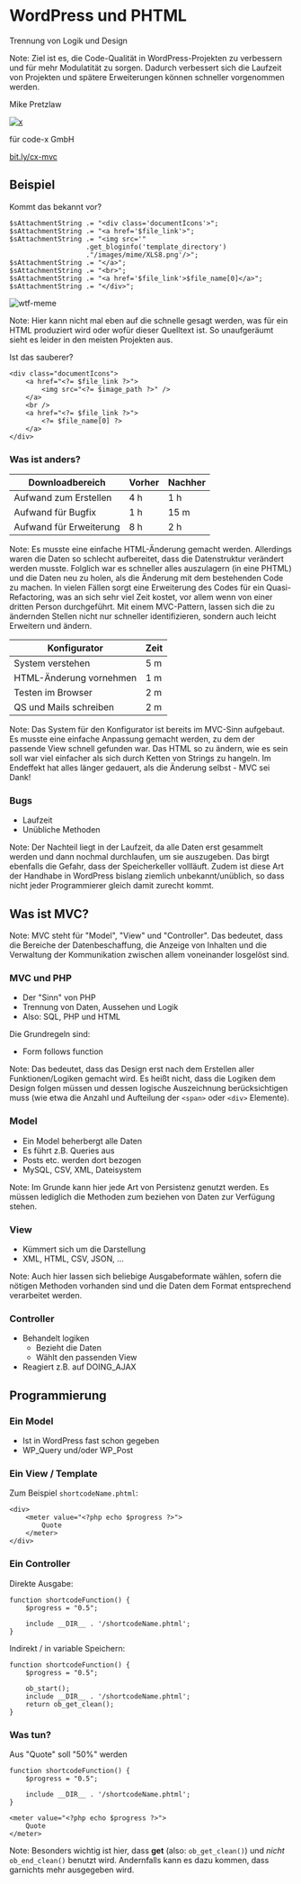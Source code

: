 # WordPress und PHTML

Trennung von Logik und Design

Note: Ziel ist es, die Code-Qualität in WordPress-Projekten zu verbessern und für mehr Modulatität zu sorgen.
Dadurch verbessert sich die Laufzeit von Projekten und spätere Erweiterungen können schneller vorgenommen werden.


Mike Pretzlaw

[![x](http://www.code-x.de/wp-content/uploads/Kreativ-256x115.png)](http://code-x.de)

für code-x GmbH

[bit.ly/cx-mvc](http://bit.ly/cx-mvc)


## Beispiel


Kommt das bekannt vor?

```
$sAttachmentString .= "<div class='documentIcons'>";
$sAttachmentString .= "<a href='$file_link'>";
$sAttachmentString .= "<img src='"
                   .get_bloginfo('template_directory')
                   ."/images/mime/XLS8.png'/>";
$sAttachmentString .= "</a>";
$sAttachmentString .= "<br>";
$sAttachmentString .= "<a href='$file_link'>$file_name[0]</a>";
$sAttachmentString .= "</div>";
```


![wtf-meme](http://cdn.memegenerator.net/instances/500x/49536908.jpg)

Note: Hier kann nicht mal eben auf die schnelle gesagt werden,
was für ein HTML produziert wird oder wofür dieser Quelltext ist.
So unaufgeräumt sieht es leider in den meisten Projekten aus.


Ist das sauberer?

```
<div class="documentIcons">
    <a href="<?= $file_link ?>">
        <img src="<?= $image_path ?>" />
    </a>
    <br />
    <a href="<?= $file_link ?>">
        <?= $file_name[0] ?>
    </a>
</div>
```


### Was ist anders?


| Downloadbereich          | Vorher | Nachher |
|--------------------------|--------|---------|
| Aufwand zum Erstellen    |   4 h  |    1 h  |
| Aufwand für Bugfix       |   1 h  |   15 m  |
| Aufwand für Erweiterung  |   8 h  |    2 h  |

Note: Es musste eine einfache HTML-Änderung gemacht werden.
Allerdings waren die Daten so schlecht aufbereitet, dass die Datenstruktur verändert werden musste.
Folglich war es schneller alles auszulagern (in eine PHTML) und die Daten neu zu holen,
als die Änderung mit dem bestehenden Code zu machen.
 In vielen Fällen sorgt eine Erweiterung des Codes für ein Quasi-Refactoring,
was an sich sehr viel Zeit kostet, vor allem wenn von einer dritten Person durchgeführt.
Mit einem MVC-Pattern, lassen sich die zu ändernden Stellen nicht nur schneller identifizieren,
sondern auch leicht Erweitern und ändern.


| Konfigurator            | Zeit  |
|-------------------------|-------|
| System verstehen        | 5 m   |
| HTML-Änderung vornehmen | 1 m   |
| Testen im Browser       | 2 m   |
| QS und Mails schreiben  | 2 m   |

Note: Das System für den Konfigurator ist bereits im MVC-Sinn aufgebaut.
Es musste eine einfache Anpassung gemacht werden, zu dem der passende View schnell gefunden war.
Das HTML so zu ändern, wie es sein soll war viel einfacher als sich durch Ketten von Strings zu hangeln.
Im Endeffekt hat alles länger gedauert, als die Änderung selbst - MVC sei Dank!


### Bugs

- Laufzeit
- Unübliche Methoden

Note: Der Nachteil liegt in der Laufzeit, da alle Daten erst gesammelt werden und dann nochmal durchlaufen,
um sie auszugeben.
Das birgt ebenfalls die Gefahr, dass der Speicherkeller vollläuft.
Zudem ist diese Art der Handhabe in WordPress bislang ziemlich unbekannt/unüblich,
so dass nicht jeder Programmierer gleich damit zurecht kommt.



## Was ist MVC?

Note: MVC steht für "Model", "View" und "Controller".
Das bedeutet, dass die Bereiche der Datenbeschaffung,
die Anzeige von Inhalten und die Verwaltung der Kommunikation zwischen allem voneinander losgelöst sind.


### MVC und PHP

- Der "Sinn" von PHP
- Trennung von Daten, Aussehen und Logik
- Also: SQL, PHP und HTML


Die Grundregeln sind:

- Form follows function

Note:
Das bedeutet, dass das Design erst nach dem Erstellen aller Funktionen/Logiken gemacht wird.
Es heißt nicht, dass die Logiken dem Design folgen müssen und dessen logische Auszeichnung berücksichtigen muss
(wie etwa die Anzahl und Aufteilung der `<span>` oder `<div>` Elemente).


### Model

- Ein Model beherbergt alle Daten
- Es führt z.B. Queries aus
- Posts etc. werden dort bezogen
- MySQL, CSV, XML, Dateisystem

Note: Im Grunde kann hier jede Art von Persistenz genutzt werden.
Es müssen lediglich die Methoden zum beziehen von Daten zur Verfügung stehen.


### View

- Kümmert sich um die Darstellung
- XML, HTML, CSV, JSON, ...

Note: Auch hier lassen sich beliebige Ausgabeformate wählen,
sofern die nötigen Methoden vorhanden sind
und die Daten dem Format entsprechend verarbeitet werden.


### Controller

- Behandelt logiken
    - Bezieht die Daten
    - Wählt den passenden View
- Reagiert z.B. auf DOING_AJAX



## Programmierung


### Ein Model

- Ist in WordPress fast schon gegeben
- WP_Query und/oder WP_Post


### Ein View / Template

Zum Beispiel `shortcodeName.phtml`:

```
<div>
    <meter value="<?php echo $progress ?>">
        Quote
    </meter>
</div>
```


### Ein Controller

Direkte Ausgabe:

```
function shortcodeFunction() {
    $progress = "0.5";

    include __DIR__ . '/shortcodeName.phtml';
}
```


Indirekt / in variable Speichern:

```
function shortcodeFunction() {
    $progress = "0.5";

    ob_start();
    include __DIR__ . '/shortcodeName.phtml';
    return ob_get_clean();
}
```


### Was tun?

Aus "Quote" soll "50%" werden

```
function shortcodeFunction() {
    $progress = "0.5";

    include __DIR__ . '/shortcodeName.phtml';
}
```

```
<meter value="<?php echo $progress ?>">
    Quote
</meter>
```



Note: Besonders wichtig ist hier, dass **get** (also: `ob_get_clean()`) und *nicht* `ob_end_clean()` benutzt wird.
Andernfalls kann es dazu kommen, dass garnichts mehr ausgegeben wird.
